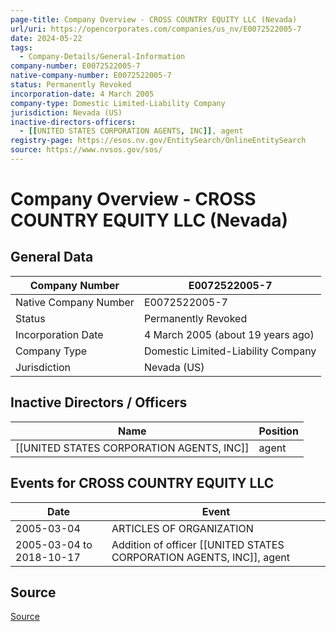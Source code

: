 ```yaml
---
page-title: Company Overview - CROSS COUNTRY EQUITY LLC (Nevada)
url/uri: https://opencorporates.com/companies/us_nv/E0072522005-7
date: 2024-05-22
tags:
  - Company-Details/General-Information
company-number: E0072522005-7
native-company-number: E0072522005-7
status: Permanently Revoked
incorporation-date: 4 March 2005
company-type: Domestic Limited-Liability Company
jurisdiction: Nevada (US)
inactive-directors-officers:
  - [[UNITED STATES CORPORATION AGENTS, INC]], agent
registry-page: https://esos.nv.gov/EntitySearch/OnlineEntitySearch
source: https://www.nvsos.gov/sos/
---
```


# Company Overview - CROSS COUNTRY EQUITY LLC (Nevada)

## General Data

| Company Number        | E0072522005-7                               |
|-----------------------|---------------------------------------------|
| Native Company Number | E0072522005-7                               |
| Status                | Permanently Revoked                         |
| Incorporation Date    | 4 March 2005 (about 19 years ago)           |
| Company Type          | Domestic Limited-Liability Company          |
| Jurisdiction          | Nevada (US)                                 |

## Inactive Directors / Officers

| Name                                     | Position |
|------------------------------------------|----------|
| [[UNITED STATES CORPORATION AGENTS, INC]]    | agent    |

## Events for CROSS COUNTRY EQUITY LLC

| Date          | Event                                                        |
|---------------|--------------------------------------------------------------|
| 2005-03-04    | ARTICLES OF ORGANIZATION                                     |
| 2005-03-04 to 2018-10-17 | Addition of officer [[UNITED STATES CORPORATION AGENTS, INC]], agent |

## Source

[Source](https://www.nvsos.gov/sos/)